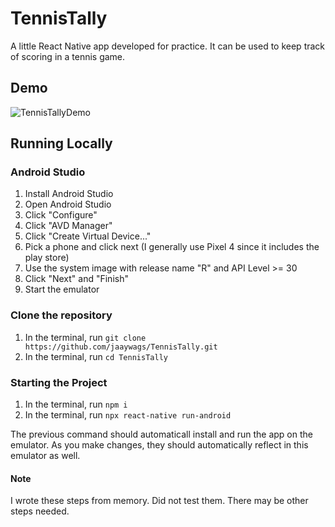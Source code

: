 # TennisTally
A little React Native app developed for practice. It can be used to keep track of scoring in a tennis game.

## Demo
![TennisTallyDemo](https://user-images.githubusercontent.com/38050123/158404061-790c4750-1e3a-47ad-870f-557a9bdad6b1.gif)


## Running Locally
### Android Studio
1. Install Android Studio
2. Open Android Studio
3. Click "Configure"
4. Click "AVD Manager"
5. Click "Create Virtual Device..."
6. Pick a phone and click next (I generally use Pixel 4 since it includes the play store)
7. Use the system image with release name "R" and API Level >= 30
8. Click "Next" and "Finish"
9. Start the emulator

### Clone the repository
1. In the terminal, run `git clone https://github.com/jaaywags/TennisTally.git`
2. In the terminal, run `cd TennisTally`

### Starting the Project
1. In the terminal, run `npm i`
2. In the terminal, run `npx react-native run-android`

The previous command should automaticall install and run the app on the emulator. As you make changes, they should automatically reflect in this emulator as well.

#### Note
I wrote these steps from memory. Did not test them. There may be other steps needed.
